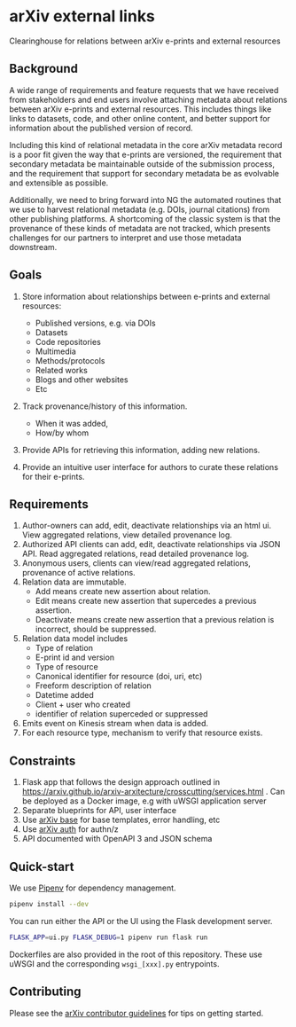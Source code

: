 # arXiv external links
Clearinghouse for relations between arXiv e-prints and external resources

## Background
A wide range of requirements and feature requests that we have received from stakeholders and end users involve attaching metadata about relations between arXiv e-prints and external resources. This includes things like links to datasets, code, and other online content, and better support for information about the published version of record. 

Including this kind of relational metadata in the core arXiv metadata record is a poor fit given the way that e-prints are versioned, the requirement that secondary metadata be maintainable outside of the submission process, and the requirement that support for secondary metadata be as evolvable and extensible as possible. 

Additionally, we need to bring forward into NG the automated routines that we use to harvest relational metadata (e.g. DOIs, journal citations) from other publishing platforms. A shortcoming of the classic system is that the provenance of these kinds of metadata are not tracked, which presents challenges for our partners to interpret and use those metadata downstream.

## Goals

1. Store information about relationships between e-prints and external resources:
    
    - Published versions, e.g. via DOIs
    - Datasets
    - Code repositories
    - Multimedia
    - Methods/protocols
    - Related works
    - Blogs and other websites
    - Etc
2. Track provenance/history of this information.
    - When it was added,
    - How/by whom
3. Provide APIs for retrieving this information, adding new relations.
4. Provide an intuitive user interface for authors to curate these relations for their e-prints.

## Requirements

1. Author-owners can add, edit, deactivate relationships via an html ui. View aggregated relations, view detailed provenance log. 
2. Authorized API clients can add, edit, deactivate relationships via JSON API. Read aggregated relations, read detailed provenance log. 
3. Anonymous users, clients can view/read aggregated relations, provenance of active relations.
3. Relation data are immutable. 
    - Add means create new assertion about relation.
    - Edit means create new assertion that supercedes a previous assertion.
    - Deactivate means create new assertion that a previous relation is incorrect, should be suppressed.
4. Relation data model includes  
    - Type of relation
    - E-print id and version
    - Type of resource
    - Canonical identifier for resource (doi, uri, etc)
    - Freeform description of relation
    - Datetime added
    - Client + user who created
    - identifier of relation superceded or suppressed
5. Emits event on Kinesis stream when data is added.
6. For each resource type, mechanism to verify that resource exists.

## Constraints

1. Flask app that follows the design approach outlined in  https://arxiv.github.io/arxiv-arxitecture/crosscutting/services.html . Can be deployed as a Docker image, e.g with uWSGI application server
2. Separate blueprints for API, user interface
3. Use [arXiv base](https://github.com/arXiv/arxiv-base) for base templates, error handling, etc
4. Use [arXiv auth](https://github.com/arXiv/arxiv-auth) for authn/z
5. API documented with OpenAPI 3 and JSON schema

## Quick-start

We use [Pipenv](https://github.com/pypa/pipenv) for dependency management.

```bash
pipenv install --dev
```

You can run either the API or the UI using the Flask development server.

```bash
FLASK_APP=ui.py FLASK_DEBUG=1 pipenv run flask run
```

Dockerfiles are also provided in the root of this repository. These use uWSGI and the
corresponding ``wsgi_[xxx].py`` entrypoints.

## Contributing

Please see the [arXiv contributor
guidelines](https://github.com/arXiv/.github/blob/master/CONTRIBUTING.md) for
tips on getting started.